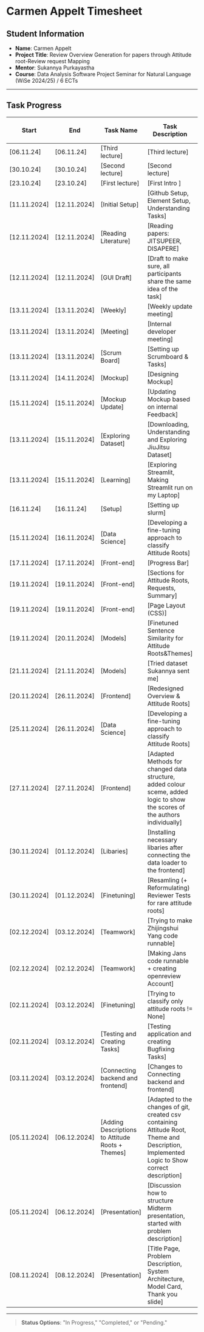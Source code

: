 # Carmen Appelt Timesheet

## Student Information
- **Name**: Carmen Appelt
- **Project Title**: Review Overview Generation for papers through Attitude root-Review request Mapping 
- **Mentor**: Sukannya Purkayastha
- **Course**: Data Analysis Software Project Seminar for Natural Language (WiSe 2024/25) / 6 ECTs

---

## Task Progress

| Start         | End           | Task Name             | Task Description                                                          | Time Spent (h)| Status        |
|---------------|---------------|-----------------------|---------------------------------------------------------------------------|--------------------|----------|
| [06.11.24]    | [06.11.24]    | [Third lecture]       | [Third lecture]                                                           | [1.5]         | [Completed]   | 
| [30.10.24] | [30.10.24] | [Second lecture]            | [Second lecture]                                                          | [1.5]         | [Completed]   | 
| [23.10.24] | [23.10.24] | [First lecture]             | [First Intro ]                                                            | [1.5]         | [Completed]   | 
| [11.11.2024]  | [12.11.2024]  | [Initial Setup]       | [Github Setup, Element Setup, Understanding Tasks]                        | [0,5]         | [Completed]   |
| [12.11.2024]  | [12.11.2024]  | [Reading Literature]  | [Reading papers: JITSUPEER, DISAPERE]                                     | [2,5]         | [Completed]   |
| [12.11.2024]  | [12.11.2024]  | [GUI Draft]           | [Draft to make sure, all participants share the same idea of the task]    | [0,5]         | [Completed]   |
| [13.11.2024]  | [13.11.2024]  | [Weekly]              | [Weekly update meeting]                                                   | [1]           | [Completed]   | 
| [13.11.2024]  | [13.11.2024]  | [Meeting]             | [Internal developer meeting]                                              | [0.5]         | [Completed]   |
| [13.11.2024]  | [13.11.2024]  | [Scrum Board]         | [Setting up Scrumboard & Tasks]                                           | [0.25]        | [Completed]   |
| [13.11.2024]  | [14.11.2024]  | [Mockup]              | [Designing Mockup]                                                        | [4]           | [In Progress] |
| [15.11.2024]  | [15.11.2024]  | [Mockup Update]       | [Updating Mockup based on internal Feedback]                             | [2]           | [In Progress] |
| [13.11.2024]  | [15.11.2024]  | [Exploring Dataset]   | [Downloading, Understanding and Exploring JiuJitsu Dataset]               | [2]           | [In Progress] |
| [13.11.2024]  | [15.11.2024]  | [Learning]            | [Exploring Streamlit, Making Streamlit run on my Laptop]                  | [4]           | [Completed]   |
| [16.11.24] | [16.11.24] | [Setup]                     | [Setting up slurm]                                                               | [4]                                 | [In Progess] |
| [15.11.2024]  | [16.11.2024]  | [Data Science]        | [Developing a fine-tuning approach to classify Attitude Roots]            | [8]           | [In Progress] |
| [17.11.2024]  | [17.11.2024]  | [Front-end]           | [Progress Bar]                                                            | [3]           | [Completed]   | 
| [19.11.2024]  | [19.11.2024]  | [Front-end]           | [Sections for Attitude Roots, Requests, Summary]                          | [5]           | [Completed]   | 
| [19.11.2024]  | [19.11.2024]  | [Front-end]           | [Page Layout (CSS)]                                                       | [4]           | [Completed]   | 
| [19.11.2024]  | [20.11.2024]  | [Models]              | [Finetuned Sentence Similarity for Attitude Roots&Themes]                 | [4]           | [Completed]   | 
| [21.11.2024]  | [21.11.2024]  | [Models]              | [Tried dataset Sukannya sent me]                                          | [4]           | [Completed]   | 
| [20.11.2024]  | [26.11.2024]  | [Frontend]            | [Redesigned Overview & Attitude Roots]                                    | [12]         | [Completed] |
| [25.11.2024]  | [26.11.2024]  | [Data Science]        | [Developing a fine-tuning approach to classify Attitude Roots]            | [3]           | [In Progress] |
| [27.11.2024]  | [27.11.2024]  | [Frontend]            | [Adapted Methods for changed data structure, added colour sceme, added logic to show the scores of the authors individually]            | [9]           | [In Progress] |
| [30.11.2024]  | [01.12.2024]  | [Libaries]            | [Installing necessary libaries after connecting the data loader to the frontend]            | [1]           | [Completed] |
| [30.11.2024]  | [01.12.2024]  | [Finetuning]            | [Resamling (+ Reformulating) Reviewer Tests for rare attitude roots]            | [10]           | [Completed] |
| [02.12.2024]  | [03.12.2024]  | [Teamwork]            | [Trying to make Zhijingshui Yang code runnable]            | [3]           | [Completed] |
| [02.12.2024]  | [02.12.2024]  | [Teamwork]            | [Making Jans code runnable + creating openreview Account]            | [1]           | [Completed] |
| [02.11.2024]  | [03.12.2024]  | [Finetuning]            | [Trying to classify only attitude roots != None]            | [8]           | [Completed] |
| [02.11.2024]  | [03.12.2024]  | [Testing and Creating Tasks]            | [Testing application and creating Bugfixing Tasks]            | [3]           | [Completed] |
| [03.11.2024]  | [03.12.2024]  | [Connecting backend and frontend]            | [Changes to Connecting backend and frontend]            | [7]           | [Completed] |
| [05.11.2024]  | [06.12.2024]  | [Adding Descriptions to Attitude Roots + Themes]            | [Adapted to the changes of git, created csv containing Attitude Root, Theme and Description, Implemented Logic to Show correct description]            | [6]           | [Completed] |
| [05.11.2024]  | [06.12.2024]  | [Presentation]            | [Discussion how to structure Midterm presentation, started with problem description]            | [4]           | [In Progress] |
| [08.11.2024]  | [08.12.2024]  | [Presentation]            | [Title Page, Problem Description, System Architecture, Model Card, Thank you slide]            | [9]           | [Completed] |
---

> **Status Options**: "In Progress," "Completed," or "Pending."
